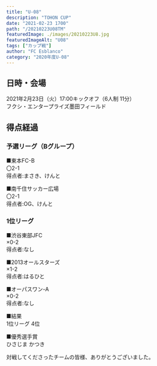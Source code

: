 ```yaml
---
title: "U-08"
description: "TOHON CUP"
date: "2021-02-23 1700"
path: "/20210223U08TM"
featuredImage: ./images/20210223U8.jpg
featuredImageAlt: "U08"
tags: ["カップ戦"]
author: "FC Esblanco"
category: "2020年度U-08"
---
```


## 日時・会場

2021年2月23日（火）17:00キックオフ（6人制 11分）<br>
フクシ・エンタープライズ墨田フィールド

## 得点経過

### 予選リーグ（Bグループ）

■東本FC-B<br>
〇2-1<br>
得点者:まさき、けんと

■南千住サッカー広場<br>
〇2-1<br>
得点者:OG、けんと


### 1位リーグ

■渋谷東部JFC<br>
×0-2<br>
得点者:なし

■2013オールスターズ<br>
×1-2<br>
得点者:はるひと

■オーパスワン-A<br>
×0-2<br>
得点者:なし

■結果<br>
1位リーグ 4位

■優秀選手賞<br>
ひさじま かつき


対戦してくださったチームの皆様、ありがとうございました。
